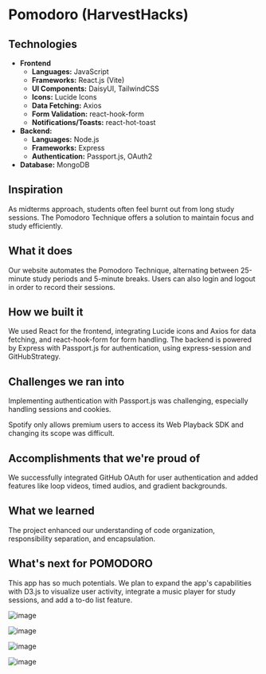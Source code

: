 # Pomodoro (HarvestHacks)

## Technologies

- **Frontend**
  - **Languages:** JavaScript
  - **Frameworks:** React.js (Vite)
  - **UI Components:** DaisyUI, TailwindCSS
  - **Icons:** Lucide Icons
  - **Data Fetching:** Axios
  - **Form Validation:** react-hook-form
  - **Notifications/Toasts:** react-hot-toast
- **Backend:**
  - **Languages:** Node.js
  - **Frameworks:** Express
  - **Authentication:** Passport.js, OAuth2
- **Database:** MongoDB

## Inspiration
As midterms approach, students often feel burnt out from long study sessions. The Pomodoro Technique offers a solution to maintain focus and study efficiently.
## What it does
Our website automates the Pomodoro Technique, alternating between 25-minute study periods and 5-minute breaks. Users can also login and logout in order to record their sessions. 
## How we built it
We used React for the frontend, integrating Lucide icons and Axios for data fetching, and react-hook-form for form handling. The backend is powered by Express with Passport.js for authentication, using express-session and GitHubStrategy.
## Challenges we ran into
Implementing authentication with Passport.js was challenging, especially handling sessions and cookies.

Spotify only allows premium users to access its Web Playback SDK and changing its scope was difficult.
## Accomplishments that we're proud of
We successfully integrated GitHub OAuth for user authentication and added features like loop videos, timed audios, and gradient backgrounds.
## What we learned
The project enhanced our understanding of code organization, responsibility separation, and encapsulation.
## What's next for POMODORO
This app has so much potentials.
We plan to expand the app's capabilities with D3.js to visualize user activity, integrate a music player for study sessions, and add a to-do list feature.

![image](https://github.com/duc-beluga/Pomodoro/assets/98554622/32ab8e5e-e92e-4a65-90de-45d5df13c918)

![image](https://github.com/duc-beluga/Pomodoro/assets/98554622/eef38f55-b0f2-446b-bc48-1e169264548c)

![image](https://github.com/duc-beluga/Pomodoro/assets/98554622/59221520-eab7-4ebb-ba29-0aab29dbc7bb)

![image](https://github.com/duc-beluga/Pomodoro/assets/98554622/04b999f6-8479-4e7d-bfc3-b192aa6863e1)



